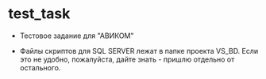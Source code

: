 # test_task
 - Тестовое задание для "АВИКОМ"
 
 - Файлы скриптов для SQL SERVER лежат в папке проекта VS_BD.
 Если это не удобно, пожалуйста, дайте знать - пришлю отдельно от остального.
 

